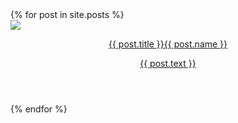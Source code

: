 <div class="posts">
  {% for post in site.posts %}
    <div>
      <article class="post">
        <a href="{{ post.link }}">
          <div class="thumb">
            <img src="{{ post.image }}">
          </div>
          <header class="content">
            <p class="title">{{ post.title }}<span class="source">{{ post.name }}</span></p>
            <p class="text">{{ post.text }}</p>
          </header>
          <footer>
            <p></p>
          </footer>
        </a>
      </article>
    </div>
  {% endfor %}
</div>
